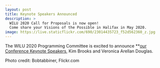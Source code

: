 ```yaml
---
layout: post
title: Keynote Speakers Announced
description: >
  WILU 2020 Call for Proposals is now open!
  Come share your Visions of the Possible in Halifax in May 2020. 
image: https://live.staticflickr.com/690/23014435723_f52d562360_z.jpg
---
```

The WILU 2020 Programming Committee is excited to announce **[our Conference Keynote Speakers](https://wilu-conference.github.io/program/), Kim Brooks and Veronica Arellan Douglas.


Photo credit: Bobtabbiner, Flickr.com

